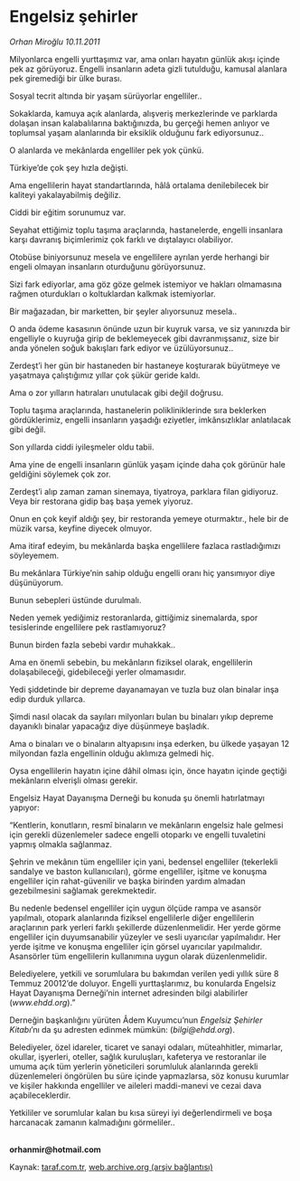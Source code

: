 # Engelsiz şehirler

*Orhan Miroğlu 10.11.2011*

<div class="yazi"><p>Milyonlarca engelli yurttaşımız var, ama onları hayatın günlük akışı içinde pek az görüyoruz. Engelli insanların adeta gizli tutulduğu, kamusal alanlara pek giremediği bir ülke burası.</p>
<p>Sosyal tecrit altında bir yaşam sürüyorlar engelliler.. </p>
<p>Sokaklarda, kamuya açık alanlarda, alışveriş merkezlerinde ve parklarda dolaşan insan kalabalılarına baktığınızda, bu gerçeği hemen anlıyor ve toplumsal yaşam alanlarında bir eksiklik olduğunu fark ediyorsunuz.. </p>
<p>O alanlarda ve mekânlarda engelliler pek yok çünkü.</p>
<p>Türkiye’de çok şey hızla değişti.</p>
<p>Ama engellilerin hayat standartlarında, hâlâ ortalama denilebilecek bir kaliteyi yakalayabilmiş değiliz.</p>
<p>Ciddi bir eğitim sorunumuz var.</p>
<p>Seyahat ettiğimiz toplu taşıma araçlarında, hastanelerde, engelli insanlara karşı davranış biçimlerimiz çok farklı ve dıştalayıcı olabiliyor.</p>
<p>Otobüse biniyorsunuz mesela ve engellilere ayrılan yerde herhangi bir engeli olmayan insanların oturduğunu görüyorsunuz.</p>
<p>Sizi fark ediyorlar, ama göz göze gelmek istemiyor ve hakları olmamasına rağmen oturdukları o koltuklardan kalkmak istemiyorlar.</p>
<p>Bir mağazadan, bir marketten, bir şeyler alıyorsunuz mesela..</p>
<p>O anda ödeme kasasının önünde uzun bir kuyruk varsa, ve siz yanınızda bir engelliyle o kuyruğa girip de beklemeyecek gibi davranmışsanız, size bir anda yönelen soğuk bakışları fark ediyor ve üzülüyorsunuz..</p>
<p>Zerdeşt’i her gün bir hastaneden bir hastaneye koşturarak büyütmeye ve yaşatmaya çalıştığımız yıllar çok şükür geride kaldı.</p>
<p>Ama o zor yılların hatıraları unutulacak gibi değil doğrusu.</p>
<p>Toplu taşıma araçlarında, hastanelerin polikliniklerinde sıra beklerken gördüklerimiz, engelli insanların yaşadığı eziyetler, imkânsızlıklar anlatılacak gibi değil.</p>
<p>Son yıllarda ciddi iyileşmeler oldu tabii.</p>
<p>Ama yine de engelli insanların günlük yaşam içinde daha çok görünür hale geldiğini söylemek çok zor.</p>
<p>Zerdeşt’i alıp zaman zaman sinemaya, tiyatroya, parklara filan gidiyoruz. Veya bir restorana gidip baş başa yemek yiyoruz. </p>
<p>Onun en çok keyif aldığı şey, bir restoranda yemeye oturmaktır., hele bir de müzik varsa, keyfine diyecek olmuyor.</p>
<p>Ama itiraf edeyim, bu mekânlarda başka engellilere fazlaca rastladığımızı söyleyemem.</p>
<p>Bu mekânlara Türkiye’nin sahip olduğu engelli oranı hiç yansımıyor diye düşünüyorum.</p>
<p>Bunun sebepleri üstünde durulmalı.</p>
<p>Neden yemek yediğimiz restoranlarda, gittiğimiz sinemalarda, spor tesislerinde engellilere pek rastlamıyoruz?</p>
<p>Bunun birden fazla sebebi vardır muhakkak..</p>
<p>Ama en önemli sebebin, bu mekânların fiziksel olarak, engellilerin dolaşabileceği, gidebileceği yerler olmamasıdır.</p>
<p>Yedi şiddetinde bir depreme dayanamayan ve tuzla buz olan binalar inşa edip durduk yıllarca.</p>
<p>Şimdi nasıl olacak da sayıları milyonları bulan bu binaları yıkıp depreme dayanıklı binalar yapacağız diye düşünmeye başladık.</p>
<p>Ama o binaları ve o binaların altyapısını inşa ederken, bu ülkede yaşayan 12 milyondan fazla engellinin olduğu aklımıza gelmedi hiç.</p>
<p>Oysa engellilerin hayatın içine dâhil olması için, önce hayatın içinde geçtiği mekânların elverişli olması gerekir. </p>
<p>Engelsiz Hayat Dayanışma Derneği bu konuda şu önemli hatırlatmayı yapıyor:</p>
<p>“Kentlerin, konutların, resmî binaların ve mekânların engelsiz hale gelmesi için gerekli düzenlemeler sadece engelli otoparkı ve engelli tuvaletini yapmış olmakla sağlanmaz.</p>
<p>Şehrin ve mekânın tüm engelliler için yani, bedensel engelliler (tekerlekli sandalye ve baston kullanıcıları), görme engelliler, işitme ve konuşma engelliler için rahat-güvenilir ve başka birinden yardım almadan gezebilmesini sağlamak gerekmektedir.</p>
<p>Bu nedenle bedensel engelliler için uygun ölçüde rampa ve asansör yapılmalı, otopark alanlarında fiziksel engellilerle diğer engellilerin araçlarının park yerleri farklı şekillerde düzenlenmelidir. Her yerde görme engelliler için duyumsanabilir yüzeyler ve sesli uyarıcılar yapılmalıdır. Her yerde işitme ve konuşma engelliler için görsel uyarıcılar yapılmalıdır. Asansörler tüm engellilerin kullanımına uygun olarak düzenlenmelidir.</p>
<p>Belediyelere, yetkili ve sorumlulara bu bakımdan verilen yedi yıllık süre 8 Temmuz 20012’de doluyor. Engelli yurttaşlarımız, bu konularda Engelsiz Hayat Dayanışma Derneği’nin internet adresinden bilgi alabilirler (<i>www.ehdd.org</i>).” </p>
<p>Derneğin başkanlığını yürüten Âdem Kuyumcu’nun <i>Engelsiz Şehirler Kitabı</i>’nı da şu adresten edinmek mümkün: (<i>bilgi@ehdd.org</i>).</p>
<p>Belediyeler, özel idareler, ticaret ve sanayi odaları, müteahhitler, mimarlar, okullar, işyerleri, oteller, sağlık kuruluşları, kafeterya ve restoranlar ile umuma açık tüm yerlerin yöneticileri sorumluluk alanlarında gerekli düzenlemeleri öngörülen bu süre içinde yapmazlarsa, söz konusu kurumlar ve kişiler hakkında engelliler ve aileleri maddi-manevi ve cezai dava açabileceklerdir. </p>
<p>Yetkililer ve sorumlular kalan bu kısa süreyi iyi değerlendirmeli ve boşa harcanacak zamanın kalmadığını görmeliler.. </p>
<p><b><br/>orhanmir@hotmail.com</b></p>
</div>

Kaynak: [taraf.com.tr](http://www.taraf.com.tr/orhan-miroglu/makale-engelsiz-sehirler.htm), [web.archive.org (arşiv bağlantısı)](http://web.archive.org/web/20130722001716/http://www.taraf.com.tr/orhan-miroglu/makale-engelsiz-sehirler.htm)
